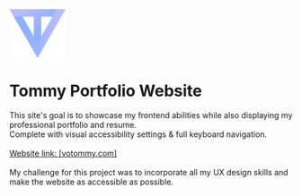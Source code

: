 <img src="logo.svg" width="100px">
<h1>Tommy Portfolio Website</h1>
This site's goal is to showcase my frontend abilities while also displaying my professional portfolio and resume.<br>
Complete with visual accessibility settings & full keyboard navigation.
<br><br>
<a href="https://votommy.github.io/tommy-v2/" target="_blank" rel="noopener noreferrer">Website link: [votommy.com]</a>
<br><br>
My challenge for this project was to incorporate all my UX design skills and make the website as accessible as possible.
